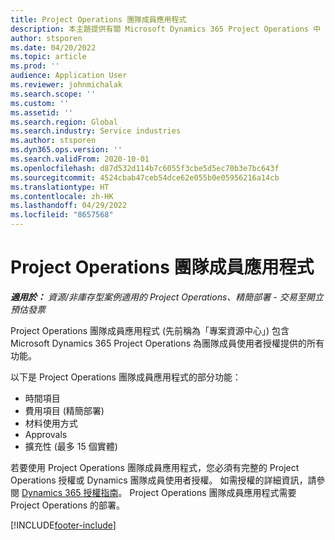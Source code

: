 ```yaml
---
title: Project Operations 團隊成員應用程式
description: 本主題提供有關 Microsoft Dynamics 365 Project Operations 中 Project Operations 團隊成員應用程式的資訊。
author: stsporen
ms.date: 04/20/2022
ms.topic: article
ms.prod: ''
audience: Application User
ms.reviewer: johnmichalak
ms.search.scope: ''
ms.custom: ''
ms.assetid: ''
ms.search.region: Global
ms.search.industry: Service industries
ms.author: stsporen
ms.dyn365.ops.version: ''
ms.search.validFrom: 2020-10-01
ms.openlocfilehash: d87d532d114b7c6055f3cbe5d5ec70b3e7bc643f
ms.sourcegitcommit: 4524cbab47ceb54dce62e055b0e05956216a14cb
ms.translationtype: HT
ms.contentlocale: zh-HK
ms.lasthandoff: 04/29/2022
ms.locfileid: "8657568"
---
```

# <a name="project-operations-team-member-app"></a>Project Operations 團隊成員應用程式

_**適用於：** 資源/非庫存型案例適用的 Project Operations、精簡部署 - 交易至開立預估發票_

Project Operations 團隊成員應用程式 (先前稱為「專案資源中心」) 包含 Microsoft Dynamics 365 Project Operations 為團隊成員使用者授權提供的所有功能。

以下是 Project Operations 團隊成員應用程式的部分功能：

- 時間項目
- 費用項目 (精簡部署)
- 材料使用方式
- Approvals
- 擴充性 (最多 15 個實體)

若要使用 Project Operations 團隊成員應用程式，您必須有完整的 Project Operations 授權或 Dynamics 團隊成員使用者授權。 如需授權的詳細資訊，請參閱 [Dynamics 365 授權指南](https://go.microsoft.com/fwlink/?LinkId=866544&clcid=0x409)。 Project Operations 團隊成員應用程式需要 Project Operations 的部署。

[!INCLUDE[footer-include](../includes/footer-banner.md)]
